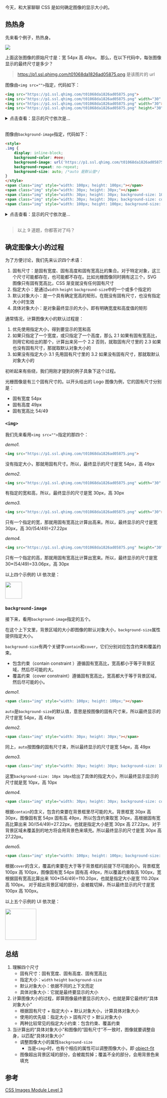 今天，和大家聊聊 CSS 是如何确定图像的显示大小的。

## 热热身

先来看个例子，热热身。

![](https://p1.ssl.qhimg.com/t01068da1826ad05875.png)  

上面这张图像的原始尺寸是：宽 54px 高 49px。
那么，在以下代码中，每张图像显示的最终尺寸是多少？

> https://p1.ssl.qhimg.com/t01068da1826ad05875.png 是该图片的 url

图像由`<img src="">`指定，代码如下：
```html
<img src="https://p1.ssl.qhimg.com/t01068da1826ad05875.png">
<img src="https://p1.ssl.qhimg.com/t01068da1826ad05875.png" width="30" height="30">
<img src="https://p1.ssl.qhimg.com/t01068da1826ad05875.png" width="30">
<img src="https://p1.ssl.qhimg.com/t01068da1826ad05875.png" height="30">
```
<details>
<summary>点击查看：显示的尺寸依次是...</summary>  
<ol>
    <li>宽 54px，高 49px</li>
    <li>宽 30px，高 30px</li>
    <li>宽 30px，高 30/(54/49)=27.22px</li>
    <li>宽 30*(54/49)=33.06px，高 30px</li>
</ol>
</details>
<br/>

图像由`background-image`指定，代码如下：

```html
<style>
.img {
    display: inline-block;
    background-color: #eee;
    background-image: url('https://p1.ssl.qhimg.com/t01068da1826ad05875.png');
    background-repeat: no-repeat; 
    background-size: auto; /*auto 是默认值*/
}
</style>
<span class="img" style="width: 100px; height: 100px;"></span>
<span class="img" style="width: 30px; height: 30px;"></span>
<span class="img" style="width: 30px; height: 30px; background-size: 10px 10px;"></span>
<span class="img" style="width: 30px; height: 30px; background-size: contain;"></span>
<span class="img" style="width: 100px; height: 100px; background-size: cover;"></span>
```
<details>
  <summary>点击查看：显示的尺寸依次是...</summary>
<ol>
    <li>宽 54px，高 49px</li>
    <li>宽 54px，高 49px</li>
    <li>宽 10px，高 10px</li>
    <li>宽 30px，高 27.22px</li>
    <li>宽 100px，高 100px</li>
</ol>
</details>
<br/>

> 以上 9 道题，你都答对了吗？

## 确定图像大小的过程

为了方便讨论，我们先来认识四个术语：

1. 固有尺寸：是固有宽度、固有高度和固有宽高比的集合。对于特定对象，这三个尺寸可能都存在，也可能都不存在。比如光栅图像同时拥有这三个，SVG 图像只有固有宽高比，CSS 渐变就没有任何固有尺寸
2. 指定大小：是通过`width` `height` `background-size`中的一个或多个指定的
3. 默认对象大小：是一个具有确定宽高的矩形。在既没有固有尺寸，也没有指定大小时生效
4. 具体对象大小：是对象最终显示的大小，即有明确宽度和高度值的矩形

通常情况，计算图像大小的默认过程是：
1. 优先使用指定大小，得到要显示的宽和高
2. 如果只指定了一个宽度，或只指定了一个高度，那么
    2.1 如果有固有宽高比，则用它和给出的那个，计算出来另一个
    2.2 否则，就取固有尺寸里的
    2.3 如果也没有固有尺寸，那就取默认对象大小的
3. 如果没有指定大小
    3.1 先用固有尺寸里的
    3.2 如果没有固有尺寸，那就取默认对象大小的

初听起来有些绕，我们用刚才提到的例子具象下这个过程。

光栅图像是有三个固有尺寸的。以开头给出的 Logo 图像为例，它的固有尺寸分别是：
- 固有宽度 54px
- 固有高度 49px
- 固有宽高比 54/49

### `<img>`

我们先来看用`<img src="">`指定的那四个：

*demo1.*
```html
<img src="https://p1.ssl.qhimg.com/t01068da1826ad05875.png">
```
没有指定大小，那就用固有尺寸。所以，最终显示的尺寸是宽 54px，高 49px

*demo2.*
```html
<img src="https://p1.ssl.qhimg.com/t01068da1826ad05875.png" width="30" height="30">
```
有指定的宽和高，所以，最终显示的尺寸是宽 30px，高 30px

*demo3.*
```html
<img src="https://p1.ssl.qhimg.com/t01068da1826ad05875.png" width="30">
```
只有一个指定的宽，那就用固有宽高比计算出高来。所以，最终显示的尺寸是宽 30px，高 30/(54/49)=27.22px

*demo4.*
```html
<img src="https://p1.ssl.qhimg.com/t01068da1826ad05875.png" height="30">
```
只有一个指定的高，那就用固有宽高比计算出宽来。所以，最终显示的尺寸是宽 30*(54/49)=33.06px，高 30px

以上四个示例的 UI 依次是：

<img src="https://p1.ssl.qhimg.com/t01724e473148ca40c9.png" height="54">

### `background-image`

接下来，看用`background-image`指定的五个。

在这个上下文里，背景区域的大小即图像的默认对象大小，`background-size`属性提供指定大小。

`background-size`有两个关键字`contain`和`cover`，它们分别对应包含约束和覆盖约束。
- 包含约束（contain constraint ）遵循固有宽高比，宽高都小于等于背景区域，然后尽可能的大。
- 覆盖约束（cover constraint）遵循固有宽高比，宽高都大于等于背景区域，然后尽可能的小。


*demo1.*
```html
<span class="img" style="width: 100px; height: 100px;"></span>
```
`auto`是`background-size`的默认值，意思是按图像的固有尺寸来，所以最终显示的尺寸是宽 54px，高 49px

*demo2.*
```html
<span class="img" style="width: 30px; height: 30px;"></span>
```
同上，`auto`按图像的固有尺寸来，所以最终显示的尺寸是宽 54px，高 49px

*demo3.*
```html
<span class="img" style="width: 30px; height: 30px; background-size: 10px 10px;"></span>
```
这里`background-size: 10px 10px`给出了具体的指定大小，所以最终显示显示的尺寸就是宽 10px，高 10px

*demo4.*
```html
<span class="img" style="width: 30px; height: 30px; background-size: contain;"></span>
```
根据`contain`的含义，包含约束要在背景框里尽可能的大。背景框宽 30px 高 30px，图像固有宽 54px 固有高 49px，所以包含约束取宽 30px，高根据固有宽高比算出来 30/(54/49)=27.22px，也就是指定大小是宽 30px 高 27.22px。对于背景区域未覆盖到的地方将会用背景色来填充。所以最终显示的尺寸是宽 30px 高 27.22px。

*demo5.*
```html
<span class="img" style="width: 100px; height: 100px; background-size: cover;"></span>
```
根据`cover`的含义，覆盖约束要在大于等于背景框的前提下尽可能的小。背景框宽 100px 高 100px，图像固有宽 54px 固有高 49px，所以覆盖约束取高 100px，宽根据固有宽高比算出来 100*(54/49)=110.20px，也就是指定大小是宽 110.20px 高 100px。 对于超出背景区域的部分，会被裁切掉，所以最终显示的尺寸是宽 100px 高 100px。

以上五个示例的 UI 依次是：

<img src="https://p3.ssl.qhimg.com/t01908ae2026d1e63a3.png" height="100">

## 总结

1. 理解四个尺寸
    - 固有尺寸：固有宽度、固有高度、固有宽高比
    - 指定大小：`width` `height` `background-size`
    - 默认对象大小：依据不同的上下文而定
    - 具体对象大小：它就是最终要显示的大小
2. 计算图像大小的过程，即算图像最终要显示的大小，也就是算它最终的“具体对象大小”
    - 根据固有尺寸 + 指定大小 + 默认对象大小，计算具体对象大小
    - 使用的优先级：指定大小 > 固有尺寸 > 默认对象大小
    - 两种比较常见的指定大小约束：包含约束、覆盖约束
3. 当计算出的“具体对象大小”和图像的“固有尺寸”不一致时，图像就要调整自身，以匹配“具体对象大小”
    - 调整图像大小的属性`background-size`
        - 当是`<img>`时，也有个相应的属性可以调整图像大小，即 [object-fit](https://drafts.csswg.org/css-images-3/#the-object-fit)
    - 图像超出背景区域的部分，会被裁剪掉；覆盖不全的部分，会用背景色来填充

## 参考
[CSS Images Module Level 3](https://drafts.csswg.org/css-images-3/#sizing)
